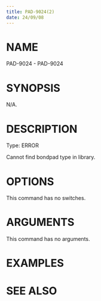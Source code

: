 ```yaml
---
title: PAD-9024(2)
date: 24/09/08
---
```


# NAME

PAD-9024 - PAD-9024

# SYNOPSIS

N/A.

# DESCRIPTION

Type: ERROR

Cannot find bondpad type in library.

# OPTIONS

This command has no switches.

# ARGUMENTS

This command has no arguments.

# EXAMPLES

# SEE ALSO
